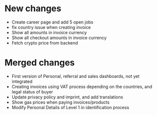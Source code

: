 # New changes

- Create career page and add 5 open jobs
- fix country issue when creating invoice
- Show all amounts in invoice currency
- Show all checkout amounts in invoice currency
- Fetch crypto price from backend

# Merged changes

- First version of Personal, referral and sales dashboards, not yet integrated
- Creating invoices using VAT process depending on the countries, and legal status of buyer
- Update privacy policy and imprint, and add translations
- Show gas prices when paying invoices/products
- Modify Personal Details of Level 1 in identification process
